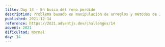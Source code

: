 ```yaml
---
title: Day 14 - En busca del reno perdido
description: Problema basado en manipulación de arreglos y metodos de Javascript
published: 2021-12-14
reference: https://2021.adventjs.dev/challenges/14
advent: 2021
dificultad: Normal
day: 14
---
```

